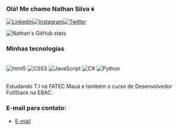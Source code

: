 ### Olá! Me chamo Nathan Silva 💀

[![Linkedin](https://img.shields.io/badge/LinkedIn-0077B5?style=for-the-badge&logo=linkedin&logoColor=white)](https://www.linkedin.com/in/devnathan/)[![Instagram](https://img.shields.io/badge/Instagram-E4405F?style=for-the-badge&logo=instagram&logoColor=white)](https://www.instagram.com/a6_nathan/)[![Twitter](https://img.shields.io/badge/Twitter-1DA1F2?style=for-the-badge&logo=twitter&logoColor=white)](https://twitter.com/a6Than)

![Nathan's GitHub stats](https://github-readme-stats.vercel.app/api?username=a6than&show_icons=true&theme=dark)

### Minhas tecnologias

<div style="display: inline_block"><br/>
    <img align="center" alt="html5" src="https://img.shields.io/badge/HTML5-E34F26?style=for-the-badge&logo=html5&logoColor=white"/>
    <img align="center" alt="CSS3" src="https://img.shields.io/badge/CSS3-1572B6?style=for-the-badge&logo=css3&logoColor=white"/>
    <img align="center" alt="JavaScript" src="https://img.shields.io/badge/JavaScript-F7DF1E?style=for-the-badge&logo=javascript&logoColor=black"/>
    <img align="center" alt="C#" src="https://img.shields.io/badge/C%23-239120?style=for-the-badge&logo=c-sharp&logoColor=white"/>
    <img align="center" alt="Python" src="https://img.shields.io/badge/Python-3776AB?style=for-the-badge&logo=python&logoColor=white"/>
</div><br/>

Estudando T.I na FATEC Mauá e também o curso de Desenvolvedor FullStack na EBAC.

### E-mail para contato:
- [E-mail](https://a6.than@gmail.com)
